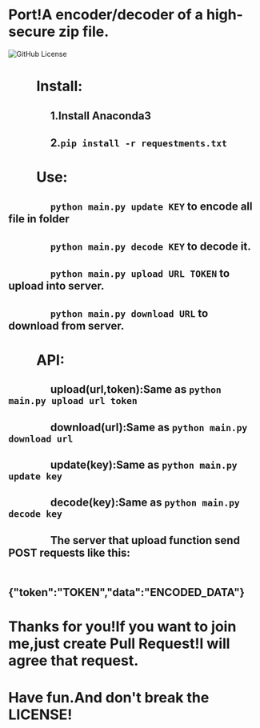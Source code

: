 # Port!A encoder/decoder of a high-secure zip file.
![GitHub License](https://img.shields.io/github/license/MulatramAwA/Port)
# &emsp;&emsp;Install:
## &emsp;&emsp;&emsp;&emsp;1.Install Anaconda3
## &emsp;&emsp;&emsp;&emsp;2.`pip install -r requestments.txt`
# &emsp;&emsp;Use:
## &emsp;&emsp;&emsp;&emsp;`python main.py update KEY` to encode all file in folder
## &emsp;&emsp;&emsp;&emsp;`python main.py decode KEY` to decode it.
## &emsp;&emsp;&emsp;&emsp;`python main.py upload URL TOKEN` to upload into server.
## &emsp;&emsp;&emsp;&emsp;`python main.py download URL` to download from server.
# &emsp;&emsp;API:
## &emsp;&emsp;&emsp;&emsp;upload(url,token):Same as `python main.py upload url token`
## &emsp;&emsp;&emsp;&emsp;download(url):Same as `python main.py download url`
## &emsp;&emsp;&emsp;&emsp;update(key):Same as `python main.py update key`
## &emsp;&emsp;&emsp;&emsp;decode(key):Same as `python main.py decode key`
## &emsp;&emsp;&emsp;&emsp;The server that upload function send POST requests like this:
## &emsp;&emsp;&emsp;&emsp;&emsp;&emsp;{"token":"TOKEN","data":"ENCODED_DATA"}
# Thanks for you!If you want to join me,just create Pull Request!I will agree that request.
# Have fun.And don't break the LICENSE!
